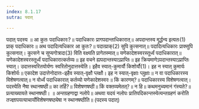```yaml
---
index: 8.1.17
sutra: पदात्

---
```

पदात् पदस्य ॥ आ कुतः पदाधिकारः?॥ पदाधिकारः प्रागपदान्ताधिकारात्॥ अपदान्तस्य मूर्द्धन्य इत्यतः(1) प्राक् पदाधिकारः॥ अथ पदादित्यधिकार आ कुतः?॥ पदात्प्राक्(2) सुपि कुत्सनात्॥ पदादित्यधिकारः प्राक्सुपि कुत्सनात्। कुत्सने च सुप्यगोत्रादा(3) विति वक्ष्यति प्रागेतस्मात्॥ यणेकादेशस्वरस्तूर्ध्वं पदाधिकारात्॥ यणेकादेशस्वरस्तूर्ध्वं पदाधिकारात्कर्तव्यः॥ इह वचने ह्यपदान्तस्याऽप्राप्तिः॥ इह क्रियमाणेऽपदान्तस्याऽप्राप्तिः स्यात्। उदात्तस्वरितयोर्यणः स्वरितोनुदात्तस्येति। इहैव स्यात्-कुमार्यौ किशोर्यौ(1)। इह न स्यात् कुमार्यः किशोर्यः॥ एकादेश उदात्तेनोदात्तः-ःइहैव स्यात्-वृक्षौ प्लक्षौ। इह न स्यात्-वृक्षाः प्लुक्षाः॥ न वा पदाधिकारस्य विशेषणत्वात्॥ न वोर्ध्वं पदाधिकारात् कर्तव्यो यणेकादेशस्वरः॥ किं कारणम्?॥ पदाधिकारस्य विशेषणत्वात्। पदस्येति नैषा स्थानषष्ठी॥ का तर्हि?॥ विशेषणषष्ठी॥ किं वक्तव्यमेतत्?॥ न हि॥ कथमनुच्यमानं गंस्यते?॥ प्रत्याख्यायते स्थानषष्ठी। ॥ अन्तग्रहणाद्वा नलोपे॥ अथवा यदयं नलोपः प्रातिपदिकान्तस्येत्यन्तग्रहणं करोति तज्ज्ञापयत्याचार्योविशेषणषष्ठ्येषा न स्थानषष्ठीति॥ (पदस्य पदात्)